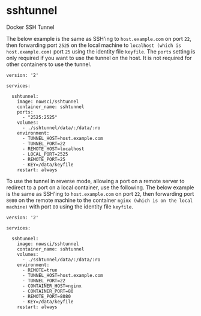# sshtunnel
Docker SSH Tunnel

The below example is the same as SSH'ing to `host.example.com` on port `22`, then forwarding port `2525` on the local machine to `localhost (which is host.example.com)` port `25` using the identity file `keyfile`. The `ports` setting is only required if you want to use the tunnel on the host. It is not required for other containers to use the tunnel.

```
version: '2'

services:

  sshtunnel:
    image: nowsci/sshtunnel
    container_name: sshtunnel
    ports:
      - "2525:2525"
    volumes:
      - ./sshtunnel/data/:/data/:ro
    environment:
      - TUNNEL_HOST=host.example.com
      - TUNNEL_PORT=22
      - REMOTE_HOST=localhost
      - LOCAL_PORT=2525
      - REMOTE_PORT=25
      - KEY=/data/keyfile
    restart: always
```

To use the tunnel in reverse mode, allowing a port on a remote server to redirect to a port on a local container, use the following. The below example is the same as SSH'ing to `host.example.com` on port `22`, then forwarding port `8080` on the remote machine to the container `nginx (which is on the local machine)` with port `80` using the identity file `keyfile`.

```
version: '2'

services:

  sshtunnel:
    image: nowsci/sshtunnel
    container_name: sshtunnel
    volumes:
      - ./sshtunnel/data/:/data/:ro
    environment:
      - REMOTE=true
      - TUNNEL_HOST=host.example.com
      - TUNNEL_PORT=22
      - CONTAINER_HOST=nginx
      - CONTAINER_PORT=80
      - REMOTE_PORT=8080
      - KEY=/data/keyfile
    restart: always
```
